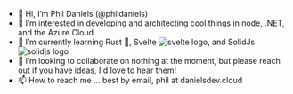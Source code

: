 - 👋 Hi, I’m Phil Daniels (@phildaniels)
- 👀 I’m interested in developing and architecting cool things in node, .NET, and the Azure Cloud
- 🌱 I’m currently learning Rust 🦀, Svelte ![svelte logo](https://avatars.githubusercontent.com/u/23617963?s=15&v=4), and SolidJs  ![solidjs logo](https://avatars.githubusercontent.com/u/79226042?s=15&v=4)
- 💞️ I’m looking to collaborate on nothing at the moment, but please reach out if you have ideas, I'd love to hear them!
- 📫 How to reach me ... best by email, phil at danielsdev.cloud

<!---
phildaniels/phildaniels is a ✨ special ✨ repository because its `README.md` (this file) appears on your GitHub profile.
You can click the Preview link to take a look at your changes.
--->
